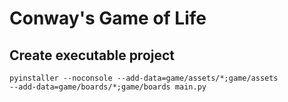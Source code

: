 # Conway's Game of Life

## Create executable project

<code>pyinstaller --noconsole --add-data=game/assets/\*;game/assets --add-data=game/boards/\*;game/boards main.py</code>
